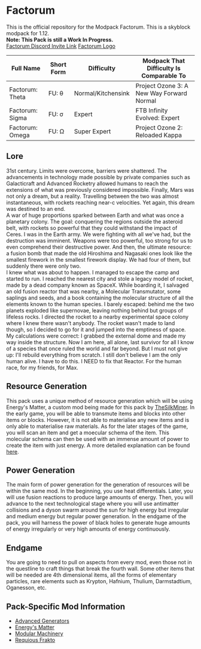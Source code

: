 # Factorum
This is the official repository for the Modpack Factorum. This is a skyblock modpack for 1.12. <br/>
**Note: This Pack is still a Work In Progress.** <br/>
[Factorum Discord Invite Link](https://discord.gg/GjJCHdr) [Factorum Logo](https://github.com/Redfire75369/FactorumUltimation/blob/master/docs/images/Factorum_Ultimation_Logo.png)

| Full Name | Short Form | Difficulty | Modpack That Difficulty Is Comparable To |
| ---------------- | ----------------- | ------------- | --------------------------------------------------------- |
| Factorum: Theta | FU: θ | Normal/Kitchensink | Project Ozone 3: A New Way Forward Normal |
| Factorum: Sigma | FU: σ | Expert | FTB Infinity Evolved: Expert |
| Factorum: Omega | FU: Ω | Super Expert | Project Ozone 2: Reloaded Kappa |

## Lore
31st century. Limits were overcome, barriers were shattered. The advancements in technology made possible by private
companies such as Galacticraft and Advanced Rocketry allowed humans to reach the extensions of what was previously
considered impossible. Finally, Mars was not only a dream, but a reality. Travelling between the two was almost
instantaneous, with rockets reaching near-c velocities. Yet again, this dream was destined to an end.  
A war of huge proportions sparked between Earth and what was once a planetary colony. The goal: conquering the
regions outside the asteroid belt, with rockets so powerful that they could withstand the impact of Ceres. I was in the Earth
army. We were fighting with all we've had, but the destruction was imminent. Weapons were too powerful, too strong for
us to even comprehend their destructive power. And then, the ultimate resource: a fusion bomb that made the old
Hiroshima and Nagasaki ones look like the smallest firework in the smallest firework display. We had four of them, but
suddenly there were only two. <br/>
I knew what was about to happen. I managed to escape the camp and started to run. I reached the nearest city and stole a
legacy model of rocket, made by a dead company known as SpaceX. While boarding it, I salvaged an old fusion reactor that
was nearby, a Molecular Transmutator, some saplings and seeds, and a book containing the molecular structure of all the
elements known to the human species. I barely escaped: behind me the two planets exploded like supernovae, leaving
nothing behind but groups of lifeless rocks. I directed the rocket to a nearby experimental space colony where I knew
there wasn't anybody. The rocket wasn't made to land though, so I decided to go for it and jumped into the emptiness of
space. My calculations were correct: I grabbed the external dome and made my way inside the structure. Now I am here,
all alone, last survivor for all I know of a species that once ruled the world and far beyond. But I must not give up:
I'll rebuild everything from scratch. I still don't believe I am the only human alive. I have to do this. I NEED to fix
that Reactor. For the human race, for my friends, for Max. <br/>

## Resource Generation
This pack uses a unique method of resource generation which will be using Energy's Matter, a custom mod being made for 
this pack by [TheSilkMiner](https://github.com/TheSilkMiner). In the early game, you will be able to transmute items and 
blocks into other items or blocks. However, it is not able to materialise any new items and is only able to materialise raw materials. 
As for the later stages of the game, you will scan an item and get a moecular schema of the item. This molecular schema can then 
be used with an immense amount of power to create the item with just energy. A more detailed explanation can be found 
[here](https://github.com/Redfire75369/FactorumUltimation/blob/master/docs/Energy's_Matter.md).

## Power Generation
The main form of power generation for the generation of resources will be within the same mod. In the beginning, you use heat differentials. 
Later, you will use fusion reactions to produce large amounts of energy. Then, you will advance to the next technological stage where you 
will use antimatter collisions and a dyson swarm around the sun for high energy but irregular and medium energy but regular power generation. 
In the endgame of the pack, you will harness the power of black holes to generate huge amounts of energy irregularly or very high amounts of 
energy continuously.
## Endgame
You are going to need to pull on aspects from every mod, even those not in the questline to craft things that break the fourth wall. 
Some other items that will be needed are 4th dimensional items, all the  forms of elementary particles, rare elements such as 
Krypton, Hafnium, Thulium, Darmstadtium, Oganesson, etc.

## Pack-Specific Mod Information
- [Advanced Generators](https://github.com/Redfire75369/FactorumUltimation/blob/master/docs/Advanced_Generators.md)
- [Energy's Matter](https://github.com/Redfire75369/FactorumUltimation/blob/master/docs/Energy's_Matter.md)
- [Modular Machinery](https://github.com/Redfire75369/FactorumUltimation/blob/master/docs/Modular_Machinery.md)
- [Requious Frakto](https://github.com/Redfire75369/FactorumUltimation/blob/master/docs/Requious_Frakto.md)
